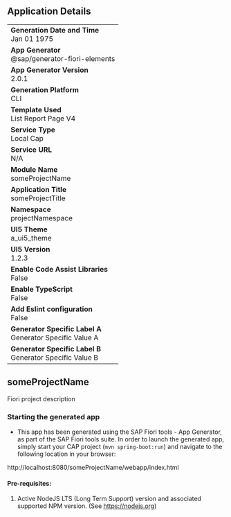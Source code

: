 ## Application Details
|               |
| ------------- |
|**Generation Date and Time**<br>Jan 01 1975|
|**App Generator**<br>@sap/generator-fiori-elements|
|**App Generator Version**<br>2.0.1|
|**Generation Platform**<br>CLI|
|**Template Used**<br>List Report Page V4|
|**Service Type**<br>Local Cap|
|**Service URL**<br>N/A|
|**Module Name**<br>someProjectName|
|**Application Title**<br>someProjectTitle|
|**Namespace**<br>projectNamespace|
|**UI5 Theme**<br>a_ui5_theme|
|**UI5 Version**<br>1.2.3|
|**Enable Code Assist Libraries**<br>False|
|**Enable TypeScript**<br>False|
|**Add Eslint configuration**<br>False|
|**Generator Specific Label A**<br>Generator Specific Value A|
|**Generator Specific Label B**<br>Generator Specific Value B|

## someProjectName

Fiori project description

### Starting the generated app

-   This app has been generated using the SAP Fiori tools - App Generator, as part of the SAP Fiori tools suite.  In order to launch the generated app, simply start your CAP project (```mvn spring-boot:run```) and navigate to the following location in your browser:

http://localhost:8080/someProjectName/webapp/index.html

#### Pre-requisites:

1. Active NodeJS LTS (Long Term Support) version and associated supported NPM version.  (See https://nodejs.org)



